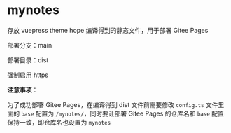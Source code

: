 # mynotes

存放 vuepress theme hope 编译得到的静态文件，用于部署 Gitee Pages

部署分支：main

部署目录：dist

强制启用 https

**注意事项**：

为了成功部署 Gitee Pages，在编译得到 dist 文件前需要修改 `config.ts` 文件里面的 `base` 配置为 `/mynotes/`，同时要让部署 Gitee Pages 的仓库名和 `base` 配置保持一致，即仓库名也设置为 `mynotes`
